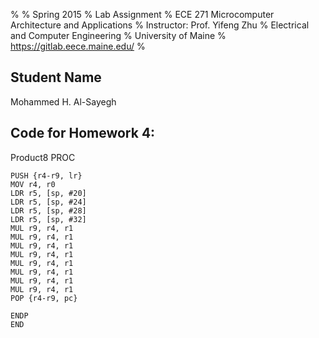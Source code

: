 %
% Spring 2015
% Lab Assignment 
% ECE 271 Microcomputer Architecture and Applications
% Instructor: Prof. Yifeng Zhu
% Electrical and Computer Engineering
% University of Maine
% https://gitlab.eece.maine.edu/
%

Student Name
-------------------------------------------------
Mohammed H. Al-Sayegh


Code for Homework 4:
-------------------------------------------------

Product8 PROC

	PUSH {r4-r9, lr}
	MOV r4, r0
	LDR r5, [sp, #20]
	LDR r5, [sp, #24]
	LDR r5, [sp, #28]
	LDR r5, [sp, #32]
	MUL r9, r4, r1
	MUL r9, r4, r1
	MUL r9, r4, r1
	MUL r9, r4, r1
	MUL r9, r4, r1
	MUL r9, r4, r1
	MUL r9, r4, r1
	MUL r9, r4, r1
	POP {r4-r9, pc}
	
	ENDP
	END

